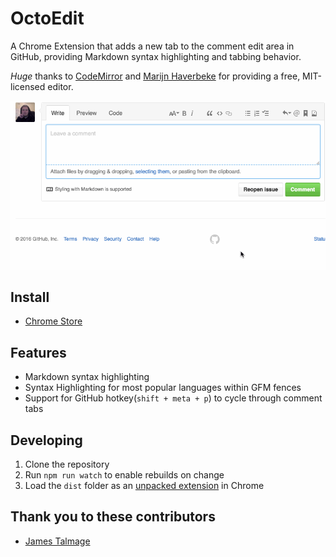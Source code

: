 # OctoEdit

A Chrome Extension that adds a new tab to the comment edit area in GitHub, providing Markdown syntax highlighting and tabbing behavior.

_Huge_ thanks to [CodeMirror](https://codemirror.net/) and [Marijn Haverbeke](https://github.com/marijnh) for providing a free, MIT-licensed editor.

![demo](example.gif)

## Install

- [Chrome Store](https://chrome.google.com/webstore/detail/octoedit/ecnglinljpjkbgmdpeiglonddahpbkeb)

## Features

- Markdown syntax highlighting
- Syntax Highlighting for most popular languages within GFM fences
- Support for GitHub hotkey(`shift + meta + p`) to cycle through comment tabs

## Developing

1. Clone the repository
2. Run `npm run watch` to enable rebuilds on change
3. Load the `dist` folder as an [unpacked extension](https://developer.chrome.com/extensions/getstarted#unpacked) in Chrome

## Thank you to these contributors

- [James Talmage](https://github.com/jamestalmage)
